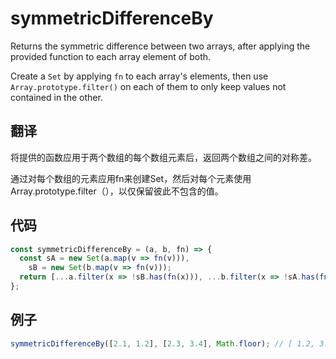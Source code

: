 # symmetricDifferenceBy

Returns the symmetric difference between two arrays, after applying the provided function to each array element of both.

Create a `Set` by applying `fn` to each array's elements, then use `Array.prototype.filter()` on each of them to only keep values not contained in the other.

## 翻译

将提供的函数应用于两个数组的每个数组元素后，返回两个数组之间的对称差。

通过对每个数组的元素应用fn来创建Set，然后对每个元素使用Array.prototype.filter（），以仅保留彼此不包含的值。

## 代码

```js
const symmetricDifferenceBy = (a, b, fn) => {
  const sA = new Set(a.map(v => fn(v))),
    sB = new Set(b.map(v => fn(v)));
  return [...a.filter(x => !sB.has(fn(x))), ...b.filter(x => !sA.has(fn(x)))];
};
```

## 例子

```js
symmetricDifferenceBy([2.1, 1.2], [2.3, 3.4], Math.floor); // [ 1.2, 3.4 ]
```
